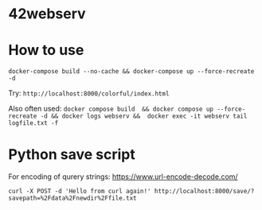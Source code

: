 # 42webserv

# How to use

`docker-compose build --no-cache && docker-compose up --force-recreate -d`

Try: `http://localhost:8000/colorful/index.html`

Also often used: `docker compose build  && docker compose up --force-recreate -d && docker logs webserv &&  docker exec -it webserv tail logfile.txt -f`

# Python save script

For encoding of qurery strings:
https://www.url-encode-decode.com/

```
curl -X POST -d 'Hello from curl again!' http://localhost:8000/save/?savepath=%2Fdata%2Fnewdir%2Ffile.txt
```

